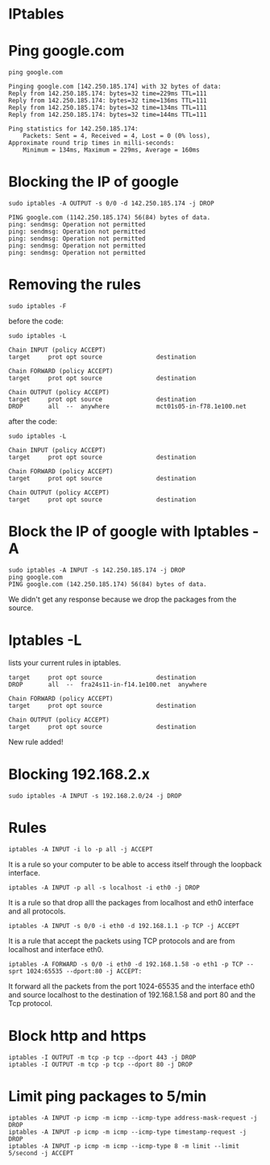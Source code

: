 # **IPtables**

# Ping google.com
```
ping google.com

Pinging google.com [142.250.185.174] with 32 bytes of data:
Reply from 142.250.185.174: bytes=32 time=229ms TTL=111
Reply from 142.250.185.174: bytes=32 time=136ms TTL=111
Reply from 142.250.185.174: bytes=32 time=134ms TTL=111
Reply from 142.250.185.174: bytes=32 time=144ms TTL=111

Ping statistics for 142.250.185.174:
    Packets: Sent = 4, Received = 4, Lost = 0 (0% loss),
Approximate round trip times in milli-seconds:
    Minimum = 134ms, Maximum = 229ms, Average = 160ms
```

# Blocking the IP of google
```
sudo iptables -A OUTPUT -s 0/0 -d 142.250.185.174 -j DROP

PING google.com (1142.250.185.174) 56(84) bytes of data.
ping: sendmsg: Operation not permitted
ping: sendmsg: Operation not permitted
ping: sendmsg: Operation not permitted
ping: sendmsg: Operation not permitted
ping: sendmsg: Operation not permitted
```
# Removing the rules
```
sudo iptables -F
```
before the code:
```
sudo iptables -L

Chain INPUT (policy ACCEPT)
target     prot opt source               destination         

Chain FORWARD (policy ACCEPT)
target     prot opt source               destination         

Chain OUTPUT (policy ACCEPT)
target     prot opt source               destination         
DROP       all  --  anywhere             mct01s05-in-f78.1e100.net 
```
after the code:
```
sudo iptables -L

Chain INPUT (policy ACCEPT)
target     prot opt source               destination         

Chain FORWARD (policy ACCEPT)
target     prot opt source               destination         

Chain OUTPUT (policy ACCEPT)
target     prot opt source               destination
```

# Block the IP of google with Iptables -A
```
sudo iptables -A INPUT -s 142.250.185.174 -j DROP
ping google.com
PING google.com (142.250.185.174) 56(84) bytes of data.
```
We didn't get any response because we drop the packages from the source.

# Iptables -L
lists your current rules in iptables.
```
target     prot opt source               destination         
DROP       all  --  fra24s11-in-f14.1e100.net  anywhere            

Chain FORWARD (policy ACCEPT)
target     prot opt source               destination         

Chain OUTPUT (policy ACCEPT)
target     prot opt source               destination 
```
New rule added!

# Blocking 192.168.2.x
```
sudo iptables -A INPUT -s 192.168.2.0/24 -j DROP
```
# Rules
```
iptables -A INPUT -i lo -p all -j ACCEPT 
```
It is a rule so your computer to be able to access itself through the loopback interface.

```
iptables -A INPUT -p all -s localhost -i eth0 -j DROP
```
It is a rule so that drop alll the packages from localhost and eth0 interface and all protocols.

```
iptables -A INPUT -s 0/0 -i eth0 -d 192.168.1.1 -p TCP -j ACCEPT
```
It is a rule that accept the packets using TCP protocols and are from localhost and interface eth0.

```
iptables -A FORWARD -s 0/0 -i eth0 -d 192.168.1.58 -o eth1 -p TCP --sprt 1024:65535 --dport:80 -j ACCEPT:
```
It forward all the packets from the port 1024-65535 and the interface eth0 and source localhost to the destination of 192.168.1.58 and port 80 and the Tcp protocol.

# Block http and https
```
iptables -I OUTPUT -m tcp -p tcp --dport 443 -j DROP
iptables -I OUTPUT -m tcp -p tcp --dport 80 -j DROP
```
# Limit ping packages to 5/min
```
iptables -A INPUT -p icmp -m icmp --icmp-type address-mask-request -j DROP
iptables -A INPUT -p icmp -m icmp --icmp-type timestamp-request -j DROP
iptables -A INPUT -p icmp -m icmp --icmp-type 8 -m limit --limit 5/second -j ACCEPT
```
